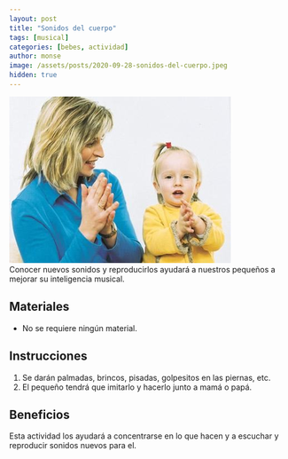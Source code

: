 ```yaml
---
layout: post
title: "Sonidos del cuerpo"
tags: [musical]
categories: [bebes, actividad] 
author: monse
image: /assets/posts/2020-09-28-sonidos-del-cuerpo.jpeg
hidden: true 
---
```

![Actividad de música](/assets/posts/2020-09-28-sonidos-del-cuerpo.jpeg)<br/> 
Conocer nuevos sonidos y reproducirlos ayudará a nuestros pequeños a mejorar su inteligencia musical. 

## Materiales 
- No se requiere ningún material. 

## Instrucciones 
1. Se darán palmadas, brincos, pisadas, golpesitos en las piernas, etc. 
2. El pequeño tendrá que imitarlo y hacerlo junto a mamá o papá. 

## Beneficios 
Esta actividad los ayudará a concentrarse en lo que hacen y a escuchar y reproducir sonidos nuevos para el.